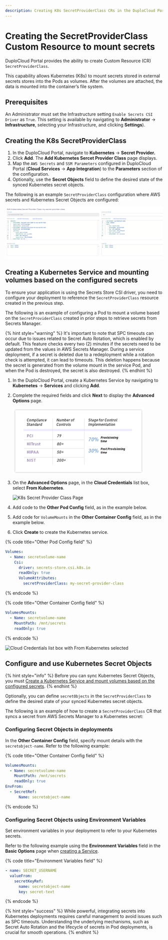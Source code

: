 ```yaml
---
description: Creating K8s SecretProviderClass CRs in the DuploCloud Portal
---
```


# Creating the SecretProviderClass Custom Resource to mount secrets

DuploCloud Portal provides the ability to create Custom Resource (CR) `SecretProviderClass`.

This capability allows Kubernetes (K8s) to mount secrets stored in external secrets stores into the Pods as volumes. After the volumes are attached, the data is mounted into the container’s file system.

## Prerequisites

An Administrator must set the Infrastructure setting  `Enable Secrets CSI Driver` as `True`. This setting is available by navigating to **Administrator** -> **Infrastructure**, selecting your Infrastructure, and clicking **Settings**).

## Creating the K8s SecretProviderClass&#x20;

1. In the DuploCloud Portal, navigate to **Kubernetes** -> **Secret Provider.**
2. Click **Add**. The **Add Kubernetes Sercet Provider Class** page displays.
3. Map the `AWS Secrets` and `SSM Parameters` configured in DuploCloud Portal (**Cloud Services** -> **App Integration**) to the **Parameters** section of the configuration.
4. Optionally, use the **Secret Objects** field to define the desired state of the synced Kubernetes secret objects.

The following is an example `SecretProviderClass` configuration where AWS secrets and Kubernetes Secret Objects are configured:

![Kubernetes Secret Provider Class Page](<../../.gitbook/assets/image (52) (1).png>)

## **Creating a Kubernetes Service and mounting** volumes based on the configured secrets

To ensure your application is using the Secrets Store CSI driver, you need to configure your deployment to reference the `SecretProviderClass` resource created in the previous step.

The following is an example of configuring a Pod to mount a volume based on the `SecretProviderClass` created in prior steps to retrieve secrets from Secrets Manager.

{% hint style="warning" %}
It's important to note that SPC timeouts can occur due to issues related to Secret Auto Rotation, which is enabled by default. This feature checks every two (2) minutes if the secrets need to be updated from the values in AWS Secrets Manager. During a service deployment, if a secret is deleted due to a redeployment while a rotation check is attempted, it can lead to timeouts. This deletion happens because the secret is generated from the volume mount in the service Pod, and when the Pod is destroyed, the secret is also destroyed.
{% endhint %}

1. In the DuploCloud Portal, create a Kubernetes Service by navigating to **Kubernetes** -> **Services** and clicking **Add**.&#x20;
2.  Complete the required fields and click **Next** to display the **Advanced Options** page.

    ![Advanced Options Service Page](<../../.gitbook/assets/image (65).png>)


3.  On the **Advanced Options** page, in the **Cloud Credentials** list box, select **From Kubernetes**.

    <div align="left">

    <img src="../../.gitbook/assets/image (37) (2).png" alt="K8s Secret Provider Class Page">

    </div>


4. Add code to the **Other Pod Config** field, as in the example below.
5. Add code for `VolumeMounts` in the **Other Container Config** field, as in the example below.
6. Click **Create** to create the Kubernetes service.

{% code title="Other Pod Config field" %}
```yaml
Volumes:
  - Name: secretvolume-name
    Csi:
      driver: secrets-store.csi.k8s.io
      readOnly: true
      VolumeAttributes:
        secretProviderClass: my-secret-provider-class

```
{% endcode %}

{% code title="Other Container Config field" %}
```yaml
VolumesMounts:
  - Name: secretvolume-name
    MountPath: /mnt/secrets
    readOnly: true

```
{% endcode %}

![Cloud Credentials list box with From Kubernetes selected ](<../../.gitbook/assets/image (41) (3).png>)

## Configure and use Kubernetes Secret Objects

{% hint style="info" %}
Before you can sync Kubernetes Secret Objects, you must [Create a Kubernetes Service and mount volumes based on the configured secrets](adding-secretproviderclass-custom-resource.md#create-a-kubernetes-service-and-mount-volumes-based-on-the-configured-secrets).&#x20;
{% endhint %}

Optionally, you can define `secretObjects` in the `SecretProviderClass` to define the desired state of your synced Kubernetes secret objects.&#x20;

The following is an example of how to create a `SecretProviderClass` CR that syncs a secret from AWS Secrets Manager to a Kubernetes secret:

### Configuring Secret Objects in deployments

In the **Other Container Config** field, specify mount details with the `secretobject-name`. Refer to the following example:

{% code title="Other Container Config field" %}
```yaml
VolumesMounts:
  - Name: secretvolume-name
    MountPath: /mnt/secrets
    readOnly: true
EnvFrom:
  - SecretRef:
      Name: secretobject-name
```
{% endcode %}

### Configuring Secret Objects using Environment Variables

Set environment variables in your deployment to refer to your Kubernetes secrets.

Refer to the following example using the **Environment Variables** field in the **Basic Options** page when [creating a Service](adding-secretproviderclass-custom-resource.md#create-a-kubernetes-service-and-mount-volumes-based-on-the-configured-secrets).

{% code title="Environment Variables field" %}
```yaml
- name: SECRET_USERNAME
  valueFrom:
    secretKeyRef:
      name: secretobject-name
      key: secret-text
```
{% endcode %}

{% hint style="success" %}
While powerful, integrating secrets into Kubernetes deployments requires careful management to avoid issues such as SPC timeouts. Understanding the underlying mechanisms, such as Secret Auto Rotation and the lifecycle of secrets in Pod deployments, is crucial for smooth operations.
{% endhint %}
